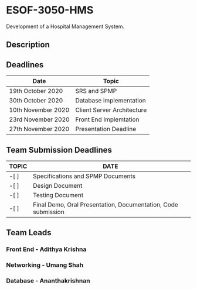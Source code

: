 # ESOF-3050-HMS
Development of a Hospital Management System.

## Description


## Deadlines
|Date| Topic|
|------|-------|
|19th October 2020 | SRS and SPMP|
|30th October 2020 | Database implementation|
|10th November 2020 | Client Server Architecture|
|23rd November 2020 | Front End Implemtation|
|27th November 2020 | Presentation Deadline|

## Team Submission Deadlines
|TOPIC| DATE|
|-------|-------|
-[ ]|Specifications and SPMP Documents|October 19th 2020|
-[ ]|Design Document|November 2nd 2020|
-[ ]|Testing Document|November 19th, 2020|
-[ ]|Final Demo, Oral Presentation, Documentation, Code submission|November 27th 2020|

## Team Leads
### Front End - Adithya Krishna
### Networking - Umang Shah
### Database - Ananthakrishnan
